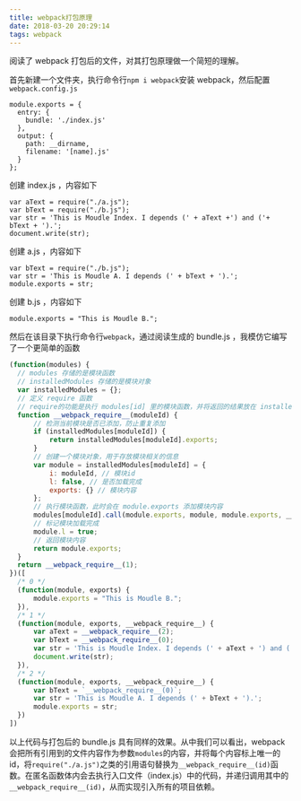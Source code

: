 ```yaml
---
title: webpack打包原理
date: 2018-03-20 20:29:14
tags: webpack
---
```

阅读了 webpack 打包后的文件，对其打包原理做一个简短的理解。

首先新建一个文件夹，执行命令行`npm i webpack`安装 webpack，然后配置`webpack.config.js`
```
module.exports = {
  entry: {
    bundle: './index.js'
  },
  output: {
    path: __dirname,
    filename: '[name].js'
  }
};

```
<!-- more -->
创建 index.js ，内容如下
```
var aText = require("./a.js");
var bText = require("./b.js");
var str = 'This is Moudle Index. I depends (' + aText +') and ('+ bText + ').';
document.write(str);
```
创建 a.js ，内容如下
```
var bText = require("./b.js");
var str = 'This is Moudle A. I depends (' + bText + ').';
module.exports = str;
```
创建 b.js ，内容如下
```
module.exports = "This is Moudle B.";
```
然后在该目录下执行命令行`webpack`，通过阅读生成的 bundle.js ，我模仿它编写了一个更简单的函数
```js
(function(modules) {
  // modules 存储的是模块函数
  // installedModules 存储的是模块对象
  var installedModules = {};
  // 定义 require 函数 
  // require的功能是执行 modules[id] 里的模块函数，并将返回的结果放在 installedModules[id].exports
  function __webpack_require__(moduleId) {
      // 检测当前模块是否已添加，防止重复添加
      if (installedModules[moduleId]) {
          return installedModules[moduleId].exports;
      }
      // 创建一个模块对象，用于存放模块相关的信息
      var module = installedModules[moduleId] = {
          i: moduleId, // 模块id
          l: false, // 是否加载完成
          exports: {} // 模块内容
      };
      // 执行模块函数，此时会在 module.exports 添加模块内容
      modules[moduleId].call(module.exports, module, module.exports, __webpack_require__);
      // 标记模块加载完成
      module.l = true;
      // 返回模块内容
      return module.exports;
  }
  return __webpack_require__(1);
})([
  /* 0 */
  (function(module, exports) {
      module.exports = "This is Moudle B.";
  }),
  /* 1 */
  (function(module, exports, __webpack_require__) {
      var aText = __webpack_require__(2);
      var bText = __webpack_require__(0);
      var str = 'This is Moudle Index. I depends (' + aText + ') and (' + bText + ').';
      document.write(str);
  }),
  /* 2 */
  (function(module, exports, __webpack_require__) {
      var bText = `__webpack_require__(0)`;
      var str = 'This is Moudle A. I depends (' + bText + ').';
      module.exports = str;
  })
])
```
以上代码与打包后的 bundle.js 具有同样的效果。从中我们可以看出，webpack 会把所有引用到的文件内容作为参数`modules`的内容，并将每个内容标上唯一的id，将`require("./a.js")`之类的引用语句替换为`__webpack_require__(id)`函数。在匿名函数体内会去执行入口文件（index.js）中的代码，并递归调用其中的`__webpack_require__(id)`，从而实现引入所有的项目依赖。
